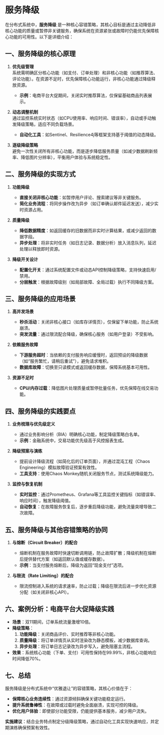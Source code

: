 # 服务降级

在分布式系统中，**服务降级** 是一种核心容错策略，其核心目标是通过主动降低非核心功能的质量或暂停非关键服务，确保系统在资源紧张或故障时仍能优先保障核心功能的可用性。以下是详细介绍：

## 一、服务降级的核心原理
1. **优先级管理**  
   系统需明确区分核心功能（如支付、订单处理）和非核心功能（如推荐算法、评论功能）。在资源不足时，优先保障核心功能运行，非核心功能通过降级释放资源。
    - **示例**：电商平台大促期间，关闭实时推荐算法，仅保留基础商品列表展示。

2. **动态调整机制**  
   通过监控系统实时状态（如CPU使用率、响应时间、错误率），自动或手动触发降级策略，适应不同负载场景。
    - **自动化工具**：如Sentinel、Resilience4j等框架支持基于阈值的动态降级。

3. **逐级降级策略**  
   避免一次性关闭所有非核心功能，而是逐步降低服务质量（如减少数据刷新频率、降低图片分辨率），平衡用户体验与系统稳定性。

## 二、服务降级的实现方式
1. **功能降级**
    - **直接关闭非核心功能**：如暂停用户评论、搜索建议等非关键服务。
    - **简化业务流程**：将同步操作改为异步（如订单确认邮件延迟发送），减少实时资源占用。

2. **质量降级**
    - **降低数据精度**：如返回缓存的旧数据而非实时计算结果，或减少返回的数据字段。
    - **异步处理**：将非实时任务（如日志记录、数据分析）放入消息队列，延迟处理以释放即时资源。

3. **降级开关设计**
    - **配置化开关**：通过系统配置文件或动态API控制降级策略，支持快速启用/禁用。
    - **分层触发**：根据故障级别（如局部故障、全局过载）执行不同降级方案。

## 三、服务降级的应用场景
1. **高并发场景**
    - **秒杀活动**：关闭非核心接口（如库存详情页），仅保留下单功能，防止系统崩溃。
    - **突发流量**：通过限流配合降级，确保核心服务（如用户登录）不受影响。

2. **依赖服务故障**
    - **下游服务超时**：当依赖的支付服务响应缓慢时，返回预设的降级数据（如“服务繁忙，请稍后重试”），避免请求堆积。
    - **数据库故障**：切换至只读模式或返回缓存数据，保障系统基本可用性。

3. **资源不足时**
    - **CPU/内存过载**：降低图片处理质量或暂停批量任务，优先保障在线交易功能。

## 四、服务降级的实践要点
1. **业务梳理与优先级定义**
    - 通过业务影响分析（BIA）明确核心功能，制定降级策略白名单。
    - **示例**：金融系统中，交易功能优先级高于风控报表生成。

2. **降级预案与演练**
    - 提前设计降级流程（如简化后的订单页面），并通过混沌工程（Chaos Engineering）模拟故障验证预案有效性。
    - **工具支持**：使用Chaos Monkey随机关闭服务节点，测试系统降级能力。

3. **监控与恢复机制**
    - **实时监控**：通过Prometheus、Grafana等工具监控关键指标（如错误率、响应时间），触发降级阈值。
    - **自动恢复**：在故障服务恢复后，逐步重启降级功能，避免流量突增导致二次故障。

## 五、服务降级与其他容错策略的协同
1. **与熔断（Circuit Breaker）的配合**
    - 熔断机制在服务故障时快速切断调用链，防止故障扩散；降级机制在熔断后提供替代方案（如返回默认值或缓存数据）。
    - **示例**：当支付服务熔断后，降级为返回“现金支付”选项。

2. **与限流（Rate Limiting）的配合**
    - 限流控制进入系统的请求速率，防止过载；降级在限流后进一步优化资源分配（如关闭非核心API）。

## 六、案例分析：电商平台大促降级实践
- **场景**：双11期间，订单系统流量激增10倍。
- **降级策略**：
    1. **功能降级**：关闭商品评价、实时推荐等非核心功能。
    2. **质量降级**：将订单详情页从实时渲染改为静态模板，减少数据库查询。
    3. **异步处理**：将订单日志记录改为异步写入，避免阻塞主流程。
- **效果**：系统核心功能（下单、支付）可用性保持在99.99%，非核心功能响应时间降低70%。

## 七、总结
服务降级是分布式系统中“优雅退让”的容错策略，其核心价值在于：
- **保障核心业务连续性**：通过资源倾斜确保关键功能稳定运行。
- **提升系统鲁棒性**：在故障或过载时避免全面崩溃，实现可控的降级。
- **优化用户体验**：即使部分功能受限，仍能提供基本服务，减少用户流失。

**实施建议**：结合业务特点制定分级降级策略，通过自动化工具实现快速响应，并定期演练确保预案有效性。